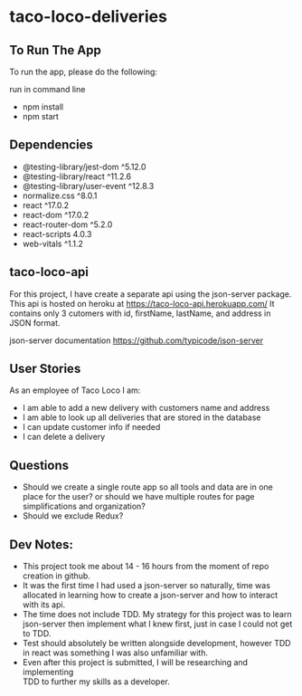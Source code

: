 # taco-loco-deliveries

## To Run The App

To run the app, please do the following:

run in command line
- npm install
- npm start

## Dependencies
- @testing-library/jest-dom ^5.12.0
- @testing-library/react ^11.2.6
- @testing-library/user-event ^12.8.3
- normalize.css ^8.0.1
- react ^17.0.2
- react-dom ^17.0.2
- react-router-dom ^5.2.0
- react-scripts 4.0.3
- web-vitals ^1.1.2

## taco-loco-api
For this project, I have create a separate api using the json-server package. <br/>
This api is hosted on heroku at https://taco-loco-api.herokuapp.com/
It contains only 3 cutomers with id, firstName, lastName, and address in
JSON format.

json-server documentation https://github.com/typicode/json-server

## User Stories
As an employee of Taco Loco I am:
- I am able to add a new delivery with customers name and address
- I am able to look up all deliveries that are stored in the database
- I can update customer info if needed
- I can delete a delivery

## Questions
- Should we create a single route app so all tools and data are in one place for the user?
or should we have multiple routes for page simplifications and organization?
- Should we exclude Redux?  

## Dev Notes:
- This project took me about 14 - 16 hours from 
the moment of repo creation in github.
- It was the first time I had used a json-server so 
naturally, time was allocated in learning how to create a json-server and 
how to interact with its api.
- The time does not include TDD. My strategy for this project was 
to learn json-server then implement what I knew first, just in case I could not 
get to TDD.
- Test should absolutely be written alongside development, however
TDD in react was something I was also unfamiliar with.
- Even after this project is submitted, I will be researching and implementing <br/>TDD to further my skills as a developer. 
